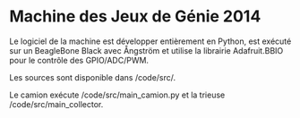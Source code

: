 Machine des Jeux de Génie 2014
===========

Le logiciel de la machine est développer entièrement en Python, est exécuté sur un BeagleBone Black avec Ångström et utilise la librairie Adafruit.BBIO pour le contrôle des GPIO/ADC/PWM.

Les sources sont disponible dans /code/src/.

Le camion exécute /code/src/main_camion.py et la trieuse /code/src/main_collector.
